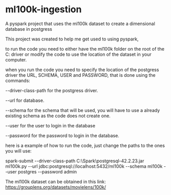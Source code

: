 # ml100k-ingestion
A pyspark project that uses the ml100k dataset to create a dimensional database in postgress

This project was created to help me get used to using pyspark,

to run the code you need to either have the ml100k folder on the root of the C: driver or modify the code to use the location of the dataset in your computer.

when you run the code you need to specify the location of the postgress driver the URL, SCHEMA, USER and PASSWORD, that is done using the commands:

--driver-class-path for the postgress driver.

--url for database.

--schema for the schema that will be used, you will have to use a already existing schema as the code does not create one.

--user for the user to login in the database

--password for the password to login in the database.



here is a example of how to run the code, just change the paths to the ones you will use:

spark-submit --driver-class-path C:\Spark\postgresql-42.2.23.jar ml100k.py --url jdbc:postgresql://localhost:5432/ml100k --schema ml100k --user postgres --password admin


The ml100k dataset can be obtained in this link: https://grouplens.org/datasets/movielens/100k/

